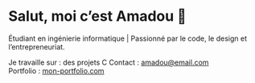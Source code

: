 # Salut, moi c’est Amadou 👋
Étudiant en ingénierie informatique | Passionné par le code, le design et l’entrepreneuriat.

Je travaille sur : des projets C 
 Contact : amadou@email.com  
 Portfolio : [mon-portfolio.com](https://mon-portfolio.com)
